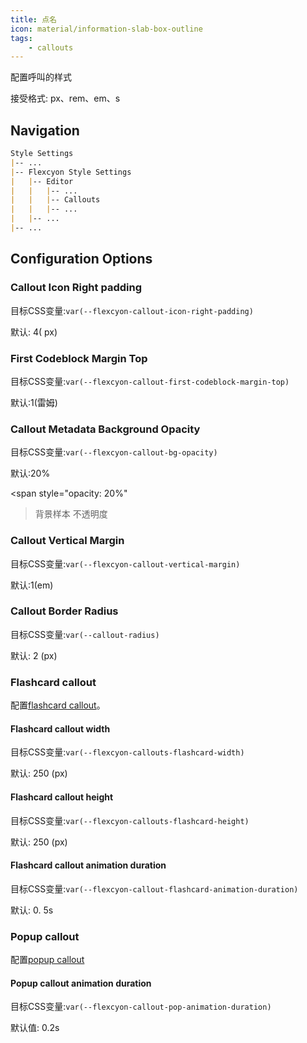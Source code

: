 ```yaml
---
title: 点名
icon: material/information-slab-box-outline
tags:
    - callouts
---
```


配置呼叫的样式

接受格式: px、rem、em、s

## Navigation

```md
Style Settings
|-- ...
|-- Flexcyon Style Settings
|   |-- Editor
|   |   |-- ...
|   |   |-- Callouts
|   |   |-- ...
|   |-- ...
|-- ...
```

## Configuration Options

### Callout Icon Right padding

目标CSS变量:`var(--flexcyon-callout-icon-right-padding)`

默认: 4( px)

### First Codeblock Margin Top

目标CSS变量:`var(--flexcyon-callout-first-codeblock-margin-top)`

默认:1(雷姆)

### Callout Metadata Background Opacity

目标CSS变量:`var(--flexcyon-callout-bg-opacity)`

默认:20%

<span style="opacity: 20%"
>背景样本 不透明度</span>

### Callout Vertical Margin

目标CSS变量:`var(--flexcyon-callout-vertical-margin)`

默认:1(em)

### Callout Border Radius

目标CSS变量:`var(--callout-radius)`

默认: 2 (px)

 
### Flashcard callout

配置[flashcard callout](../../../Callout-Metadata/flashcard.md)。

#### Flashcard callout width

目标CSS变量:`var(--flexcyon-callouts-flashcard-width)`

默认: 250 (px)

#### Flashcard callout height

目标CSS变量:`var(--flexcyon-callouts-flashcard-height)`

默认: 250 (px)

#### Flashcard callout animation duration

目标CSS变量:`var(--flexcyon-callout-flashcard-animation-duration)`

默认: 0. 5s

 
### Popup callout

配置[popup callout](../../../Callout-Metadata/popup.md)

#### Popup callout animation duration

目标CSS变量:`var(--flexcyon-callout-pop-animation-duration)`

默认值: 0.2s

